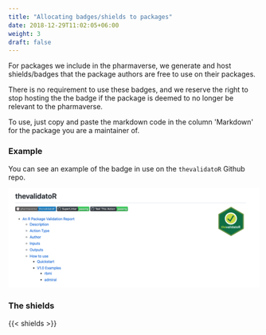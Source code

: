 ```yaml
---
title: "Allocating badges/shields to packages"
date: 2018-12-29T11:02:05+06:00
weight: 3
draft: false
---
```


For packages we include in the pharmaverse, we generate and host shields/badges
that the package authors are free to use on their packages. 

There is no requirement to use these badges, and we reserve the right to 
stop hosting the the badge if the package is deemed to no longer be 
relevant to the pharmaverse.

To use, just copy and paste the markdown code in the column 'Markdown' for the
package you are a maintainer of.

### Example

You can see an example of the badge in use on the `thevalidatoR` Github repo.

![thevalidator](example.png)

### The shields

{{< shields >}}